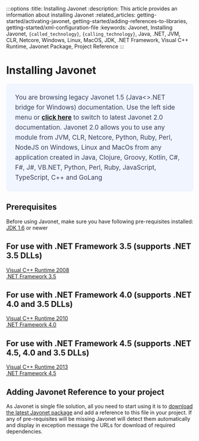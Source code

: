 :::options
:title: Installing Javonet
:description: This article provides an information about installing Javonet
:related_articles: getting-started/activating-javonet, getting-started/adding-references-to-libraries, getting-started/xml-configuration-file
:keywords: Javonet, Installing Javonet, `{called_technology}`, `{calling_technology}`, Java, .NET, JVM, CLR, Netcore, Windows, Linux, MacOS, JDK, .NET Framework, Visual C++ Runtime, Javonet Package, Project Reference
:::

# Installing Javonet
<div style="padding: 24px; background: #F0F5FF; border-radius: 8px; flex-direction: column; justify-content: flex-start; align-items: flex-start; gap: 10px; display: flex">
  <div style="justify-content: flex-start; align-items: center; gap: 24px; display: inline-flex">
    <div style="color: #353D5A; font-size: 17px; font-weight: 400; line-height: 27px; letter-spacing: 0.03px; word-wrap: break-word">
You are browsing legacy Javonet 1.5 (Java<>.NET bridge for Windows) documentation. Use the left side menu or <a style="font-weight: bold; text-decoration: underline;" href="/guides/v2/getting-started/about-javonet">click here</a> to switch to latest Javonet 2.0 documentation. Javonet 2.0 allows you to use any module from
JVM, CLR, Netcore, Python, Ruby, Perl, NodeJS on Windows, Linux and MacOs
from any application created in Java, Clojure, Groovy, Kotlin, C#, F#, J#, VB.NET, Python, Perl, Ruby, JavaScript, TypeScript, C++ and GoLang
    </div>
  </div>
</div>
  
## Prerequisites

Before using Javonet, make sure you have following pre-requisites installed:  
[JDK 1.6](https://www.oracle.com/pl/java/technologies/javase-java-archive-javase6-downloads.html) or newer  

## For use with .NET Framework 3.5 (supports .NET 3.5 DLLs)
[Visual C++ Runtime 2008](https://www.microsoft.com/en-us/download/details.aspx?id=26368)  
[.NET Framework 3.5](https://www.microsoft.com/en-us/download/details.aspx?id=22)  

## For use with .NET Framework 4.0 (supports .NET 4.0 and 3.5 DLLs)
[Visual C++ Runtime 2010](https://www.microsoft.com/en-us/download/details.aspx?id=26999)  
[.NET Framework 4.0](https://www.microsoft.com/en-us/download/details.aspx?id=17718)  

## For use with .NET Framework 4.5 (supports .NET 4.5, 4.0 and 3.5 DLLs)

[Visual C++ Runtime 2013](https://www.microsoft.com/en-us/download/details.aspx?id=40784)  
[.NET Framework 4.5](https://www.microsoft.com/en-us/download/details.aspx?id=30653)  

## Adding Javonet Reference to your project

As Javonet is single file solution, all you need to start using it is to [download the latest Javonet package](https://my.javonet.com/signup/) and add a reference to this file in your project. If any of pre-requisites will be missing Javonet will detect them automatically and display in exception message the URLs for download of required dependencies.